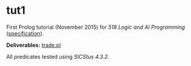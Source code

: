 # tut1

First Prolog tutorial (November 2015) for _518 Logic and AI Programming_ ([specification](spec.pdf)).

__Deliverables:__ [trade.pl](trade.pl)

All predicates tested using _SICStus 4.3.2_.
